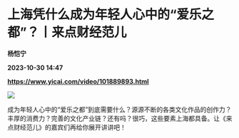 # 上海凭什么成为年轻人心中的“爱乐之都”？丨来点财经范儿
**杨恺宁**

**2023-10-30 14:47**

**https://www.yicai.com/video/101889893.html**

![](http://imgcdn.yicai.com/vms-new/2023/10/745037f80bc867cea2fedb6debbadeb3_yG4M.jpg) 

成为年轻人心中的“爱乐之都”到底需要什么？源源不断的各类文化作品的创作力？丰厚的消费力？完善的文化产业链？还有吗？很巧，这些要素上海都具备。让《来点财经范儿》的嘉宾们再给你展开讲讲吧！